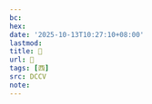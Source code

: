 ```yaml
---
bc:
hex:
date: '2025-10-13T10:27:10+08:00'
lastmod:
title: 􁮚
url: 􁮚
tags: [西]
src: DCCV
note:
---
```

